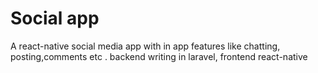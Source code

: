 # Social app

A react-native social media app with in app features like chatting, posting,comments etc . backend writing in laravel, frontend react-native

